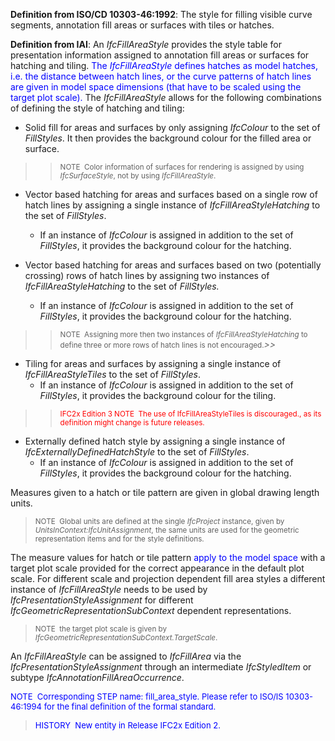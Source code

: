 ﻿**Definition
from ISO/CD 10303-46:1992**: The style for filling visible curve segments, annotation fill areas or surfaces with tiles or hatches.

**Definition
from IAI**: An _IfcFillAreaStyle_ provides the style table for presentation information assigned to annotation fill areas or surfaces for hatching and tiling. <font color="#0000ff">The
<i>IfcFillAreaStyle </i>defines
hatches as model hatches, i.e. the distance between hatch lines, or the
curve patterns of hatch lines are given in model space dimensions (that
have to be scaled using the target plot scale). </font>The _IfcFillAreaStyle_ allows for the following combinations of defining the style of hatching and tiling:

* Solid fill for areas and surfaces by only assigning _IfcColour_ to the set of _FillStyles_. It then provides the background colour for the filled area or surface.

> 
>> <small>NOTE&nbsp;
Color information of surfaces for
rendering is assigned by using <i>IfcSurfaceStyle</i>,
not by using <i>IfcFillAreaStyle</i>.</small>


> 
* Vector based hatching for areas and surfaces based on a single row of hatch lines by assigning a single instance of _IfcFillAreaStyleHatching_ to the set of _FillStyles_.
    * If an instance of _IfcColour_ is assigned in addition to the set of _FillStyles_, it provides the background colour for the hatching.

* Vector based hatching for areas and surfaces based on two (potentially crossing) rows of hatch lines by assigning two instances of _IfcFillAreaStyleHatching_ to the set of _FillStyles._
    * If an instance of _IfcColour_ is assigned in addition to the set of _FillStyles_, it provides the background colour for the hatching.


> 
>> <small>NOTE&nbsp;
Assigning more then two instances of <i>IfcFillAreaStyleHatching
</i>to
define three or more rows
of hatch lines is not encouraged.</small>_>>_


> 
* Tiling for areas and surfaces by assigning a single instance of _IfcFillAreaStyleTiles_ to the set of _FillStyles_.
    * If an instance of _IfcColour_ is assigned in addition to the set of _FillStyles_, it provides the background colour for the tiling.


> 
>> <small><font color="#ff0000">IFC2x Edition&nbsp;3
NOTE&nbsp; The use of IfcFillAreaStyleTiles is discouraged., as its
definition might change is future releases.</font><br> </small>


> 
* Externally defined hatch style by assigning a single instance of _IfcExternallyDefinedHatchStyle_ to the set of _FillStyles_.
    * If an instance of _IfcColour_ is assigned in addition to the set of _FillStyles_, it provides the background colour for the hatching.


Measures given to a hatch or tile pattern are given in
global
drawing length units.   
> <small>NOTE&nbsp;
Global units are defined at the single <i>IfcProject</i>
instance, given by <i>UnitsInContext:IfcUnitAssignment</i>,
the same
units are used for the geometric representation items and for the style
definitions.</small>
> 


The measure values for hatch or tile pattern <font color="#0000ff">apply to the
model space </font>with a target plot scale provided for the correct appearance in the default plot scale. For different scale and projection dependent fill area styles a different instance of _IfcFillAreaStyle_ needs to be used by _IfcPresentationStyleAssignment_ for different _IfcGeometricRepresentationSubContext_ dependent representations.

> <small>NOTE&nbsp;
the target plot scale is given by <i>IfcGeometricRepresentationSubContext.TargetScale</i>.</small>  
>
> 


An _IfcFillAreaStyle_ can be
assigned to _IfcFillArea_
via the _IfcPresentationStyleAssignment_
through an intermediate _IfcStyledItem_ or subtype _IfcAnnotationFillAreaOccurrence_.
> <font color="#0000ff" size="-1">
NOTE&nbsp; Corresponding
STEP name:
fill_area_style. Please refer to ISO/IS 10303-46:1994 for the final
definition of the formal standard. </font>
> 
> <font size="-1"><font color="#0000ff">HISTORY&nbsp;
New entity in
Release IFC2x Edition 2.</font> </font>
>